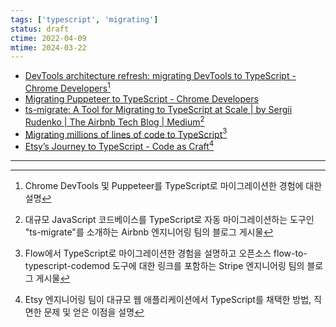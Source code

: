 ```yaml
---
tags: ['typescript', 'migrating']
status: draft
ctime: 2022-04-09
mtime: 2024-03-22
---
```


- [DevTools architecture refresh: migrating DevTools to TypeScript - Chrome Developers](https://developer.chrome.com/blog/migrating-to-typescript/)[^14-1]
- [Migrating Puppeteer to TypeScript - Chrome Developers](https://developer.chrome.com/blog/puppeteer-typescript/)
- [ts-migrate: A Tool for Migrating to TypeScript at Scale | by Sergii Rudenko | The Airbnb Tech Blog | Medium](https://medium.com/airbnb-engineering/ts-migrate-a-tool-for-migrating-to-typescript-at-scale-cd23bfeb5cc)[^14-2]
- [Migrating millions of lines of code to TypeScript](https://stripe.com/blog/migrating-to-typescript)[^14-3]
- [Etsy’s Journey to TypeScript - Code as Craft](https://codeascraft.com/2021/11/08/etsys-journey-to-typescript/)[^14-4]

---

[^14-1]: Chrome DevTools 및 Puppeteer를 TypeScript로 마이그레이션한 경험에 대한 설명
[^14-2]: 대규모 JavaScript 코드베이스를 TypeScript로 자동 마이그레이션하는 도구인 "ts-migrate"를 소개하는 Airbnb 엔지니어링 팀의 블로그 게시물
[^14-3]: Flow에서 TypeScript로 마이그레이션한 경험을 설명하고 오픈소스 flow-to-typescript-codemod 도구에 대한 링크를 포함하는 Stripe 엔지니어링 팀의 블로그 게시물
[^14-4]: Etsy 엔지니어링 팀이 대규모 웹 애플리케이션에서 TypeScript를 채택한 방법, 직면한 문제 및 얻은 이점을 설명